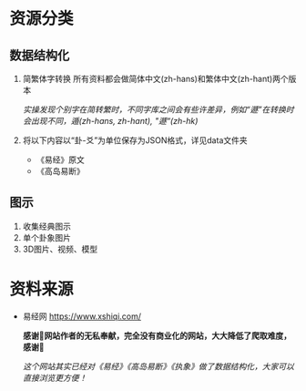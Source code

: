 # 资源分类
## 数据结构化
1. 简繁体字转换
   所有资料都会做简体中文(zh-hans)和繁体中文(zh-hant)两个版本
   
   *实操发现个别字在简转繁时，不同字库之间会有些许差异，例如“遯”在转换时会出现不同，遁(zh-hans, zh-hant), "遯“(zh-hk)*
2. 将以下内容以“卦-爻”为单位保存为JSON格式，详见data文件夹
    - 《易经》原文
    - 《高岛易断》
## 图示
1. 收集经典图示
2. 单个卦象图片
3. 3D图片、视频、模型

# 资料来源
- 易经网 https://www.xshiqi.com/
  
  **感谢🙏网站作者的无私奉献，完全没有商业化的网站，大大降低了爬取难度，感谢🙏**
  
  *这个网站其实已经对《易经》《高岛易断》《执象》做了数据结构化，大家可以直接浏览更方便！*
